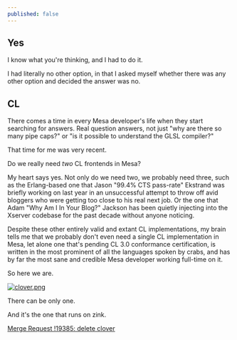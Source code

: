 ```yaml
---
published: false
---
```

## Yes

I know what you're thinking, and I had to do it.

I had literally no other option, in that I asked myself whether there was any other option and decided the answer was no.

## CL

There comes a time in every Mesa developer's life when they start searching for answers. Real question answers, not just "why are there so many pipe caps?" or "is it possible to understand the GLSL compiler?"

That time for me was very recent.

Do we really need *two* CL frontends in Mesa?

My heart says yes. Not only do we need two, we probably need three, such as the Erlang-based one that Jason "99.4% CTS pass-rate" Ekstrand was briefly working on last year in an unsuccessful attempt to throw off avid bloggers who were getting too close to his real next job. Or the one that Adam "Why Am I In Your Blog?" Jackson has been quietly injecting into the Xserver codebase for the past decade without anyone noticing.

Despite these other entirely valid and extant CL implementations, my brain tells me that we probably don't even need a single CL implementation in Mesa, let alone one that's pending CL 3.0 conformance certification, is written in the most prominent of all the languages spoken by crabs, and has by far the most sane and credible  Mesa developer working full-time on it.

So here we are.

[![clover.png]({{site.url}}/assets/clover.png)]({{site.url}}/assets/clover.png)

There can be only one.

And it's the one that runs on zink.

[Merge Request !19385: delete clover](https://gitlab.freedesktop.org/mesa/mesa/-/merge_requests/19385)